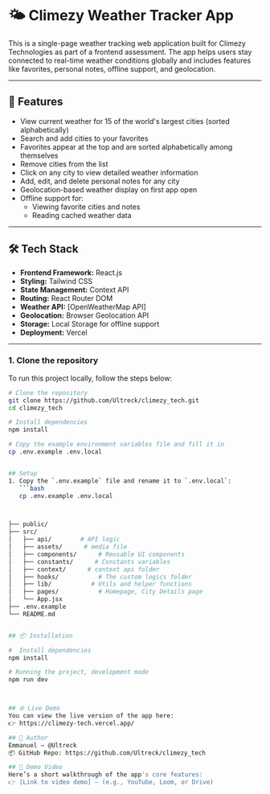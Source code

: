 # 🌤️ Climezy Weather Tracker App

This is a single-page weather tracking web application built for Climezy Technologies as part of a frontend assessment. The app helps users stay connected to real-time weather conditions globally and includes features like favorites, personal notes, offline support, and geolocation.

---

## 🚀 Features

- View current weather for 15 of the world's largest cities (sorted alphabetically)
- Search and add cities to your favorites
- Favorites appear at the top and are sorted alphabetically among themselves
- Remove cities from the list
- Click on any city to view detailed weather information
- Add, edit, and delete personal notes for any city
- Geolocation-based weather display on first app open
- Offline support for:
  - Viewing favorite cities and notes
  - Reading cached weather data

---

## 🛠️ Tech Stack

- **Frontend Framework:** React.js
- **Styling:** Tailwind CSS
- **State Management:** Context API
- **Routing:** React Router DOM
- **Weather API:** [OpenWeatherMap API]
- **Geolocation:** Browser Geolocation API
- **Storage:** Local Storage for offline support
- **Deployment:** Vercel

---



### 1. Clone the repository
To run this project locally, follow the steps below:

```bash
# Clone the repository
git clone https://github.com/Ultreck/climezy_tech.git
cd climezy_tech

# Install dependencies
npm install

# Copy the example environment variables file and fill it in
cp .env.example .env.local


## Setup
1. Copy the `.env.example` file and rename it to `.env.local`:
   ```bash
   cp .env.example .env.local



├── public/
├── src/
│   ├── api/        # API logic
│   ├── assets/      # media file
│   ├── components/      # Reusable UI components
│   ├── constants/      # Constants variables
│   ├── context/      # context api folder
│   ├── hooks/           # The custom logics folder
│   ├── lib/           # Utils and helper functions
│   ├── pages/           # Homepage, City Details page
│   └── App.jsx
├── .env.example
└── README.md


## 📦 Installation

#  Install dependencies
npm install

# Running the project, development mode
npm run dev



## 🌐 Live Demo
You can view the live version of the app here:
👉 https://climezy-tech.vercel.app/

## 🙋 Author
Emmanuel – @Ultreck
📦 GitHub Repo: https://github.com/Ultreck/climezy_tech

## 🎥 Demo Video
Here’s a short walkthrough of the app's core features:
👉 [Link to video demo] — (e.g., YouTube, Loom, or Drive)


